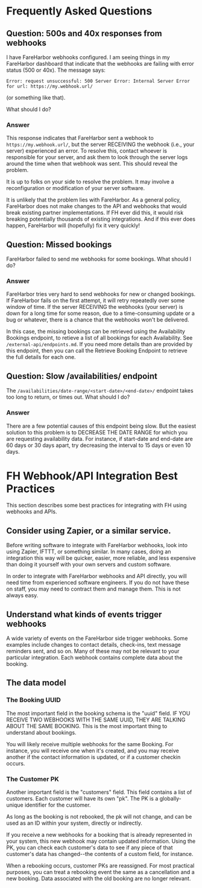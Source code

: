 # Frequently Asked Questions

## Question: 500s and 40x responses from webhooks

I have FareHarbor webhooks configured. I am seeing things in my
FareHarbor dashboard that indicate that the webhooks are failing with
error status (500 or 40x). The message says:

    Error: request unsuccessful: 500 Server Error: Internal Server Error for url: https://my.webhook.url/
    
(or something like that).

What should I do?

### Answer

This response indicates that FareHarbor sent a webhook to
`https://my.webhook.url/`, but the server RECEIVING the webhook (i.e.,
your server) experienced an error. To resolve this, contact whoever is
responsible for your server, and ask them to look through the server
logs around the time when that webhook was sent. This should reveal
the problem.

It is up to folks on your side to resolve the problem. It may involve
a reconfiguration or modification of your server software.

It is unlikely that the problem lies with FareHarbor. As a general
policy, FareHarbor does not make changes to the API and webhooks that
would break existing partner implementations. If FH ever did this, it
would risk breaking potentially thousands of existing
integrations. And if this ever does happen, FareHarbor will (hopefully)
fix it very quickly!

## Question: Missed bookings

FareHarbor failed to send me webhooks for some bookings. What should I do?

### Answer

FareHarbor tries very hard to send webhooks for new or changed
bookings. If FareHarbor fails on the first attempt, it will retry
repeatedly over some window of time.  If the server RECEIVING the
webhooks (your server) is down for a long time for some reason, due to
a time-consuming update or a bug or whatever, there is a chance that
the webhooks won't be delivered.

In this case, the missing bookings can be retrieved using the
Availability Bookings endpoint, to retieve a list of all bookings for
each Availability. See `/external-api/endpoints.md`. If you need more
details than are provided by this endpoint, then you can call the Retrieve
Booking Endpoint to retrieve the full details for each one.

## Question: Slow /availabilities/ endpoint

The `/availabilities/date-range/<start-date>/<end-date>/` endpoint
takes too long to return, or times out. What should I do?

### Answer

There are a few potential causes of this endpoint being slow. But the
easiest solution to this problem is to DECREASE THE DATE RANGE for
which you are requesting availability data. For instance, if
start-date and end-date are 60 days or 30 days apart, try decreasing
the interval to 15 days or even 10 days.

# FH Webhook/API Integration Best Practices

This section describes some best practices for integrating with FH
using webhooks and APIs.

## Consider using Zapier, or a similar service.

Before writing software to integrate with FareHarbor webhooks, look
into using Zapier, IFTTT, or something similar. In many cases, doing
an integration this way will be quicker, easier, more reliable, and
less expensive than doing it yourself with your own servers and custom
software.

In order to integrate with FareHarbor webhooks and API directly, you
will need time from experienced software engineers. If you do not have
these on staff, you may need to contract them and manage them. This is
not always easy.

## Understand what kinds of events trigger webhooks

A wide variety of events on the FareHarbor side trigger webhooks. Some
examples include changes to contact details, check-ins, text message
reminders sent, and so on. Many of these may not be relevant to your
particular integration. Each webhook contains complete data about the
booking.

## The data model

### The Booking UUID

The most important field in the booking schema is the "uuid" field. IF
YOU RECEIVE TWO WEBHOOKS WITH THE SAME UUID, THEY ARE TALKING ABOUT
THE SAME BOOKING. This is the most important thing to understand about
bookings.

You will likely receive multiple webhooks for the same Booking. For
instance, you will receive one when it's created, and you may receive
another if the contact information is updated, or if a customer
checkin occurs.

### The Customer PK

Another important field is the "customers" field. This field contains
a list of customers. Each customer will have its own "pk". The PK is a
globally-unique identifier for the customer. 

As long as the booking is not rebooked, the pk will not change, and
can be used as an ID within your system, directly or indirectly. 

If you receive a new webhooks for a booking that is already
represented in your system, this new webhook may contain updated
information. Using the PK, you can check each customer's data to see
if any piece of that customer's data has changed--the contents of a
custom field, for instance.

When a rebooking occurs, customer PKs are reassigned. For most
practical purposes, you can treat a rebooking event the same as a
cancellation and a new booking. Data associated with the old booking
are no longer relevant.





